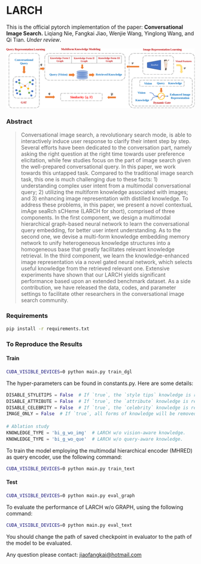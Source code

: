 # LARCH

This is the official pytorch implementation of the paper: **Conversational Image Search.** Liqiang Nie, Fangkai Jiao, Wenjie Wang, Yinglong Wang, and Qi Tian. *Under review*.

![Our model LARCH](larch_framework.png)

### Abstract


>  Conversational image search, a revolutionary search mode, is able to interactively induce user response to clarify their intent step by step. Several efforts have been dedicated to the conversation part, namely asking the right question at the right time towards user preference elicitation, while few studies focus on the part of image search given the well-prepared conversational query. In this paper, we work towards this untapped task. Compared to the traditional image search task, this one is much challenging due to these facts: 1) understanding complex user intent from a multimodal conversational query; 2) utilizing the multiform knowledge associated with images; and 3) enhancing image representation with distilled knowledge. To address these problems, in this paper, we present a novel contextuaL imAge seaRch sCHeme (LARCH for short), comprised of three components. In the first component, we design a multimodal hierarchical graph-based neural network to learn the conversational query embedding, for better user intent understanding. As to the second one, we devise a multi-form knowledge embedding memory network to unify heterogeneous knowledge structures into a homogeneous base that greatly facilitates relevant knowledge retrieval. In the third component, we learn the knowledge-enhanced image representation via a novel gated neural network, which selects useful knowledge from the retrieved relevant one. Extensive experiments have shown that our LARCH yields significant performance based upon an extended benchmark dataset. As a side contribution, we have released the data, codes, and parameter settings to facilitate other researchers in the conversational image search community.



### Requirements

```bash
pip install -r requirements.txt
```

### To Reproduce the Results

#### Train

```bash
CUDA_VISIBLE_DEVICES=0 python main.py train_dgl
```
The hyper-parameters can be found in constants.py. Here are some details:
```python
DISABLE_STYLETIPS = False  # If `true`, the `style tips` knowledge is removed.
DISABLE_ATTRIBUTE = False  # If `true`, the `attribute` knowledge is removed.
DISABLE_CELEBRITY = False  # If `true`, the `celebrity` knowledge is removed.
IMAGE_ONLY = False  # If `true`, all forms of knowledge will be removed.

# Ablation study
KNOWLEDGE_TYPE = 'bi_g_wo_img'  # LARCH w/o vision-aware knowledge.
KNOWLEDGE_TYPE = 'bi_g_wo_que'  # LARCH w/o query-aware knowledge.
```

To train the model employing the multimodal hierarchical encoder (MHRED) as query encoder, use the following command:

```bash
CUDA_VISIBLE_DEVICES=0 python main.py train_text
```

#### Test

```bash
CUDA_VISIBLE_DEVICES=0 python main.py eval_graph
```

To evaluate the performance of LARCH w/o GRAPH, using the following command:
```bash
CUDA_VISIBLE_DEVICES=0 python main.py eval_text
```

You should change the path of saved checkpoint in evaluator to the path of the model to be evaluated.

Any question please contact: jiaofangkai@hotmail.com
